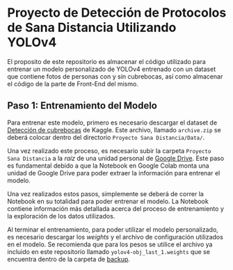 # Proyecto de Detección de Protocolos de Sana Distancia Utilizando YOLOv4
El proposito de este repositorio es almacenar el código utilizado para entrenar un modelo personalizado de YOLOv4 entrenado con un dataset que contiene fotos de personas con y sin cubrebocas, así como almacenar el código de la parte de Front-End del mismo.

## Paso 1: Entrenamiento del Modelo
Para entrenar este modelo, primero es necesario descargar el dataset de [Detección de cubrebocas](https://www.kaggle.com/andrewmvd/face-mask-detection) de Kaggle. Este archivo, llamado `archive.zip` se deberá colocar dentro del directorio `Proyecto Sana Distancia/Data/`.

Una vez realizado este proceso, es necesario subir la carpeta `Proyecto Sana Distancia` a la *raíz* de una unidad personal de [Google Drive](https://www.drive.google.com/). Este paso es fundamental debido a que la Notebook en Google Colab monta una unidad de Google Drive para poder extraer la información para entrenar el modelo.

Una vez realizados estos pasos, simplemente se deberá de correr la Notebook en su totalidad para poder entrenar el modelo. La Notebook contiene información más detallada acerca del proceso de entrenamiento y la exploración de los datos utilizados.

Al terminar el entrenamiento, para poder utilizar el modelo personalizado, es necesario descargar los *weights* y el archivo de configuración utilizados en el modelo. Se recomienda que para los pesos se utilice el archivo ya incluido en este repositorio llamado `yolov4-obj_last_1.weights` que se encuentra dentro de la carpeta de [backup](https://github.com/Tecnologias-Emergentes-Equipo2/Proyecto2/tree/main/Proyecto%20Sana%20Distancia/backup).
